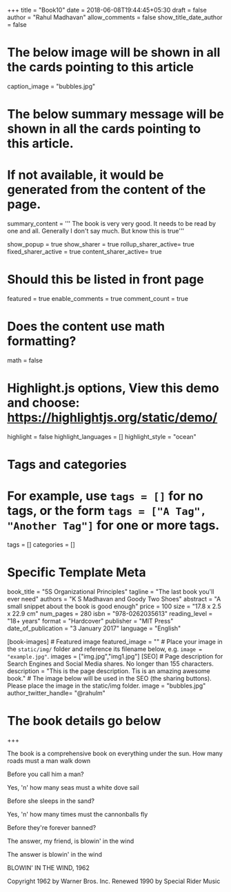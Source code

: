 +++
title = "Book10"
date = 2018-06-08T19:44:45+05:30
draft = false
author = "Rahul Madhavan"
allow_comments = false
show_title_date_author = false

# The below image will be shown in all the cards pointing to this article
caption_image = "bubbles.jpg"

# The below summary message will be shown in all the cards pointing to this article.
# If not available, it would be generated from the content of the page.
summary_content = '''
The book is very very good. It needs to be read by one and all.
Generally I don't say much. But know this is true'''

show_popup = true
show_sharer = true
rollup_sharer_active= true
fixed_sharer_active = true
content_sharer_active= true

# Should this be listed in front page
featured = true
enable_comments = true
comment_count = true

# Does the content use math formatting?
math = false

# Highlight.js options, View this demo and choose: https://highlightjs.org/static/demo/
highlight = false
highlight_languages = []
highlight_style = "ocean"

# Tags and categories
# For example, use `tags = []` for no tags, or the form `tags = ["A Tag", "Another Tag"]` for one or more tags.
tags = []
categories = []


# Specific Template Meta
book_title = "5S Organizational Principles"
tagline = "The last book you'll ever need"
authors = "K S Madhavan and Goody Two Shoes"
abstract = "A small snippet about the book is good enough"
price = 100
size = "17.8 x 2.5 x 22.9 cm"
num_pages = 280
isbn = "978-0262035613"
reading_level = "18+ years"
format = "Hardcover"
publisher = "MIT Press"
date_of_publication = "3 January 2017"
language = "English"

[book-images]
        # Featured image
        featured_image = ""
        # Place your image in the `static/img/` folder and reference its filename below, e.g. `image = "example.jpg"`.
        images = ["img.jpg","img1.jpg"]
[SEO]
        # Page description for Search Engines and Social Media shares. No longer than 155 characters.
        description = "This is the page description. Tis is an amazing awesome book."
        # The image below will be used in the SEO (the sharing buttons). Please place the image in the static/img folder.
        image = "bubbles.jpg"
        author_twitter_handle= "@rahulm"

# The book details go below
+++

The book is a comprehensive book on everything under the sun.
How many roads must a man walk down

Before you call him a man?

Yes, 'n' how many seas must a white dove sail

Before she sleeps in the sand?

Yes, 'n' how many times must the cannonballs fly

Before they're forever banned?

The answer, my friend, is blowin' in the wind

The answer is blowin' in the wind

BLOWIN' IN THE WIND, 1962

Copyright 1962 by Warner Bros. Inc. Renewed 1990 by Special Rider Music
